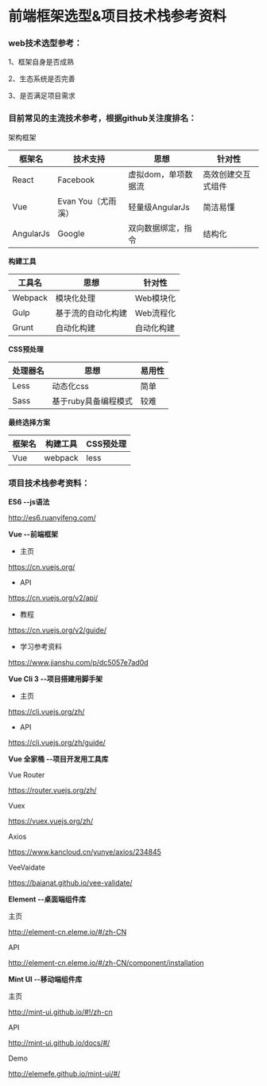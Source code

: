 # 前端框架选型&项目技术栈参考资料


### web技术选型参考：

1、框架自身是否成熟

2、生态系统是否完善

3、是否满足项目需求

 

### 目前常见的主流技术参考，根据github关注度排名：

架构框架

| 框架名	  | 技术支持	        | 思想                |	针对性            |
| ----------  |  ----------------- | ------------------- | ----------------- |
| React       | Facebook	       | 虚拟dom，单项数据流  | 高效创建交互式组件 |
| Vue	      | Evan You（尤雨溪） |	轻量级AngularJs	  | 简洁易懂          |
| AngularJs	  | Google	           | 双向数据绑定，指令	  | 结构化            |

**构建工具**

| 工具名	 | 思想                 | 针对性           |
| ---------- | ------------------- | ---------------- |
| Webpack	 | 模块化处理	        | Web模块化        |
| Gulp	     | 基于流的自动化构建	 | Web流程化       |
| Grunt	     | 自动化构建	        | 自动化构建       |


**CSS预处理**

| 处理器名	 | 思想	                | 易用性 |
| --------- | -------------------- | ------ |
| Less      |	动态化css	       | 简单   |
| Sass	    | 基于ruby具备编程模式  | 较难   |


**最终选择方案**

| 框架名	 | 构建工具	 | CSS预处理  |
| ---------- | -------- | --------- |
| Vue	     | webpack	| less      |
 
### 项目技术栈参考资料：
**ES6 --js语法**

http://es6.ruanyifeng.com/

 

**Vue --前端框架**

- 主页

https://cn.vuejs.org/

- API

https://cn.vuejs.org/v2/api/

- 教程

https://cn.vuejs.org/v2/guide/

- 学习参考资料

https://www.jianshu.com/p/dc5057e7ad0d

 

**Vue Cli 3 --项目搭建用脚手架**

- 主页

https://cli.vuejs.org/zh/

- API

https://cli.vuejs.org/zh/guide/

 

**Vue 全家桶 --项目开发用工具库**

Vue Router

https://router.vuejs.org/zh/

Vuex

https://vuex.vuejs.org/zh/

Axios

https://www.kancloud.cn/yunye/axios/234845

VeeVaidate

https://baianat.github.io/vee-validate/

 

**Element --桌面端组件库**

主页

http://element-cn.eleme.io/#/zh-CN

API

http://element-cn.eleme.io/#/zh-CN/component/installation

 

**Mint UI --移动端组件库**

主页

http://mint-ui.github.io/#!/zh-cn

API

http://mint-ui.github.io/docs/#/

Demo

http://elemefe.github.io/mint-ui/#/